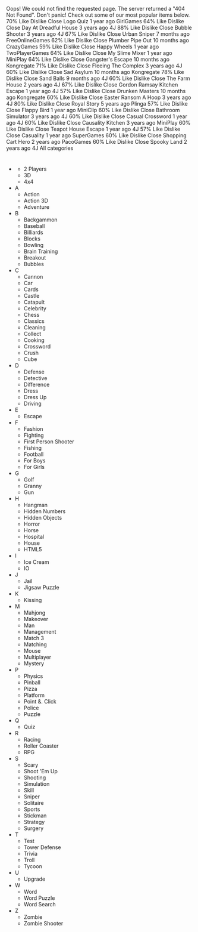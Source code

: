 Oops! We could not find the requested page. The server returned a "404 Not Found". Don't panic! Check out some of our most popular items below. 70% Like Dislike Close Logo Quiz 1 year ago GirlGames 64% Like Dislike Close Day At Dreadful House 3 years ago 4J 88% Like Dislike Close Bubble Shooter 3 years ago 4J 67% Like Dislike Close Urban Sniper 7 months ago FreeOnlineGames 62% Like Dislike Close Plumber Pipe Out 10 months ago CrazyGames 59% Like Dislike Close Happy Wheels 1 year ago TwoPlayerGames 64% Like Dislike Close My Slime Mixer 1 year ago MiniPlay 64% Like Dislike Close Gangster's Escape 10 months ago Kongregate 71% Like Dislike Close Fleeing The Complex 3 years ago 4J 60% Like Dislike Close Sad Asylum 10 months ago Kongregate 78% Like Dislike Close Sand Balls 9 months ago 4J 60% Like Dislike Close The Farm House 2 years ago 4J 67% Like Dislike Close Gordon Ramsay Kitchen Escape 1 year ago 4J 57% Like Dislike Close Drunken Masters 10 months ago Kongregate 60% Like Dislike Close Easter Ransom A Hoop 3 years ago 4J 80% Like Dislike Close Royal Story 5 years ago Plinga 57% Like Dislike Close Flappy Bird 1 year ago MiniClip 60% Like Dislike Close Bathroom Simulator 3 years ago 4J 60% Like Dislike Close Casual Crossword 1 year ago 4J 60% Like Dislike Close Causality Kitchen 3 years ago MiniPlay 60% Like Dislike Close Teapot House Escape 1 year ago 4J 57% Like Dislike Close Casuality 1 year ago SuperGames 60% Like Dislike Close Shopping Cart Hero 2 years ago PacoGames 60% Like Dislike Close Spooky Land 2 years ago 4J All categories

*   #
    *   2 Players
    *   3D
    *   4x4
*   A
    *   Action
    *   Action 3D
    *   Adventure
*   B
    *   Backgammon
    *   Baseball
    *   Billiards
    *   Blocks
    *   Bowling
    *   Brain Training
    *   Breakout
    *   Bubbles
*   C
    *   Cannon
    *   Car
    *   Cards
    *   Castle
    *   Catapult
    *   Celebrity
    *   Chess
    *   Classics
    *   Cleaning
    *   Collect
    *   Cooking
    *   Crossword
    *   Crush
    *   Cube
*   D
    *   Defense
    *   Detective
    *   Difference
    *   Dress
    *   Dress Up
    *   Driving
*   E
    *   Escape
*   F
    *   Fashion
    *   Fighting
    *   First Person Shooter
    *   Fishing
    *   Football
    *   For Boys
    *   For Girls
*   G
    *   Golf
    *   Granny
    *   Gun
*   H
    *   Hangman
    *   Hidden Numbers
    *   Hidden Objects
    *   Horror
    *   Horse
    *   Hospital
    *   House
    *   HTML5
*   I
    *   Ice Cream
    *   IO
*   J
    *   Jail
    *   Jigsaw Puzzle
*   K
    *   Kissing
*   M
    *   Mahjong
    *   Makeover
    *   Man
    *   Management
    *   Match 3
    *   Matching
    *   Mouse
    *   Multiplayer
    *   Mystery
*   P
    *   Physics
    *   Pinball
    *   Pizza
    *   Platform
    *   Point &. Click
    *   Police
    *   Puzzle
*   Q
    *   Quiz
*   R
    *   Racing
    *   Roller Coaster
    *   RPG
*   S
    *   Scary
    *   Shoot 'Em Up
    *   Shooting
    *   Simulation
    *   Skill
    *   Sniper
    *   Solitaire
    *   Sports
    *   Stickman
    *   Strategy
    *   Surgery
*   T
    *   Test
    *   Tower Defense
    *   Trivia
    *   Troll
    *   Tycoon
*   U
    *   Upgrade
*   W
    *   Word
    *   Word Puzzle
    *   Word Search
*   Z
    *   Zombie
    *   Zombie Shooter